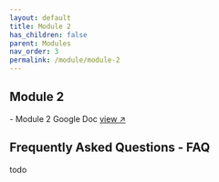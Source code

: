 ```yaml
---
layout: default
title: Module 2
has_children: false
parent: Modules
nav_order: 3
permalink: /module/module-2
---
```


<h2>Module 2</h2>
- Module 2 Google Doc <a href="#" target="_blank" rel="noopener">view &#x2197;</a>

<h2>Frequently Asked Questions - FAQ</h2>

todo